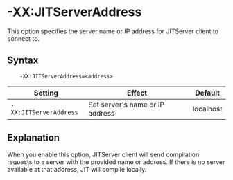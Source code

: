 <!--
* Copyright (c) 2021, 2021 IBM Corp. and others
*
* This program and the accompanying materials are made
* available under the terms of the Eclipse Public License 2.0
* which accompanies this distribution and is available at
* https://www.eclipse.org/legal/epl-2.0/ or the Apache
* License, Version 2.0 which accompanies this distribution and
* is available at https://www.apache.org/licenses/LICENSE-2.0.
*
* This Source Code may also be made available under the
* following Secondary Licenses when the conditions for such
* availability set forth in the Eclipse Public License, v. 2.0
* are satisfied: GNU General Public License, version 2 with
* the GNU Classpath Exception [1] and GNU General Public
* License, version 2 with the OpenJDK Assembly Exception [2].
*
* [1] https://www.gnu.org/software/classpath/license.html
* [2] http://openjdk.java.net/legal/assembly-exception.html
*
* SPDX-License-Identifier: EPL-2.0 OR Apache-2.0 OR GPL-2.0 WITH
* Classpath-exception-2.0 OR LicenseRef-GPL-2.0 WITH Assembly-exception
-->

# -XX:JITServerAddress

This option specifies the server name or IP address for JITServer client to connect to.

## Syntax

        -XX:JITServerAddress=<address>

| Setting                 | Effect | Default                                                                            |
|-------------------------|--------|:----------------------------------------------------------------------------------:|
|`-XX:JITServerAddress`           | Set server's name or IP address | localhost                                                                                    |

## Explanation

When you enable this option, JITServer client will send compilation requests to a server
with the provided name or address.
If there is no server available at that address, JIT will compile locally.

<!-- ==== END OF TOPIC ==== xxjitserveraddress.md ==== -->